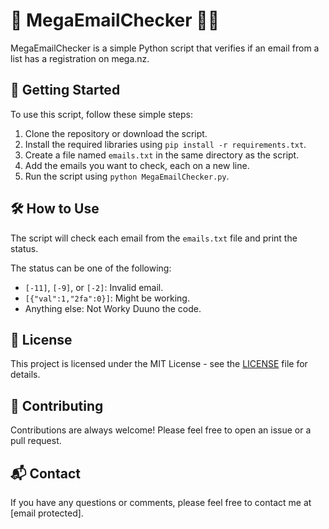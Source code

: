 # 📧 MegaEmailChecker 🕵️‍♀️

MegaEmailChecker is a simple Python script that verifies if an email from a list has a registration on mega.nz. 

## 🚀 Getting Started

To use this script, follow these simple steps:

1. Clone the repository or download the script.
2. Install the required libraries using `pip install -r requirements.txt`.
3. Create a file named `emails.txt` in the same directory as the script.
4. Add the emails you want to check, each on a new line.
5. Run the script using `python MegaEmailChecker.py`.

## 🛠️ How to Use

The script will check each email from the `emails.txt` file and print the status. 

The status can be one of the following:

- `[-11]`, `[-9]`, or `[-2]`: Invalid email.
- `[{"val":1,"2fa":0}]`: Might be working.
- Anything else: Not Worky Duuno the code.

## 📝 License

This project is licensed under the MIT License - see the [LICENSE](LICENSE) file for details.

## 🤝 Contributing

Contributions are always welcome! Please feel free to open an issue or a pull request.

## 📬 Contact

If you have any questions or comments, please feel free to contact me at [email protected].
